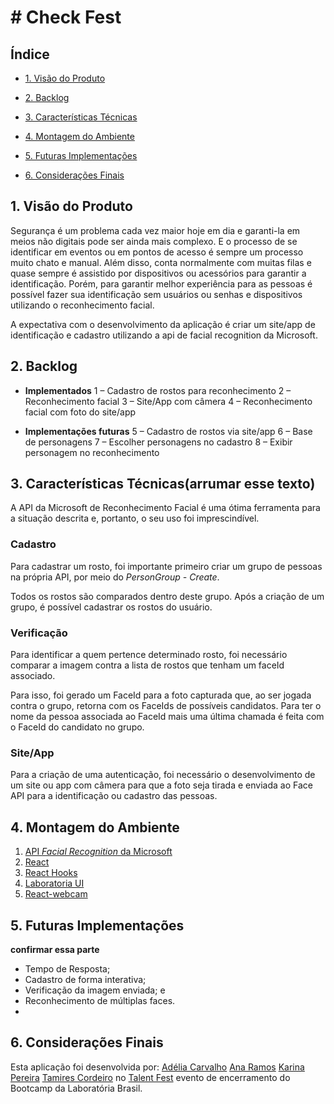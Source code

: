 # # Check Fest

## Índice

-   [1. Visão do Produto](#1-visão-do-projeto)
    
-   [2. Backlog](#2-backlog)
    
-   [3. Características Técnicas](#3-características-técnicas)
    
-   [4.  Montagem do Ambiente](#4-Montagem-do-ambiente)
    
-   [5. Futuras Implementações](#5-Futuras-implementações)
    
-   [6. Considerações Finais](#6-Considerações-finais)


## 1. Visão do Produto
Segurança é um problema cada vez maior hoje em dia e garanti-la em meios não digitais pode ser ainda mais complexo. E o processo de se identificar em eventos ou em pontos de acesso é sempre um processo muito chato e manual. Além disso, conta normalmente com muitas filas e quase sempre é assistido por dispositivos ou acessórios para garantir a identificação. Porém, para garantir melhor experiência para as pessoas é possível fazer sua identificação sem usuários ou senhas e dispositivos utilizando o reconhecimento facial.

A expectativa com o desenvolvimento da aplicação é criar um site/app de identificação e cadastro utilizando a api de facial recognition da Microsoft.

## 2. Backlog

- **Implementados**
 1 – Cadastro de rostos para reconhecimento 
 2 – Reconhecimento facial 
 3 – Site/App com câmera 
 4 – Reconhecimento facial com foto do site/app 
 
 - **Implementações futuras**
 5 – Cadastro de rostos via site/app 
 6 – Base de personagens 
 7 – Escolher personagens no cadastro 
 8 – Exibir personagem no reconhecimento
 
 


## 3. Características Técnicas(arrumar esse texto)

A API da Microsoft de Reconhecimento Facial é uma ótima ferramenta para a situação descrita e, portanto, o seu uso foi imprescindível.

### Cadastro

Para cadastrar um rosto, foi importante primeiro criar um grupo de pessoas na própria API, por meio do  _PersonGroup - Create_.

Todos os rostos são comparados dentro deste grupo. Após a criação de um grupo, é possível cadastrar os rostos do usuário.

### Verificação

Para identificar a quem pertence determinado rosto, foi necessário comparar a imagem contra a lista de rostos que tenham um faceId associado.

Para isso, foi gerado um FaceId para a foto capturada que, ao ser jogada contra o grupo, retorna com os FaceIds de possíveis candidatos. Para ter o nome da pessoa associada ao FaceId mais uma última chamada é feita com o FaceId do candidato no grupo.

### Site/App

Para a criação de uma autenticação, foi necessário o desenvolvimento de um site ou app com câmera para que a foto seja tirada e enviada ao Face API para a identificação ou cadastro das pessoas.

## 4. Montagem do Ambiente

1. [API  _Facial Recognition_  da Microsoft](https://westus.dev.cognitive.microsoft.com/docs/services/563879b61984550e40cbbe8d/operations/563879b61984550f30395236?WT.mc_id=devto-blog-gllemos)
2. [React](https://pt-br.reactjs.org/)
3. [React Hooks](https://pt-br.reactjs.org/docs/hooks-intro.html)
4. [Laboratoria UI](https://github.com/Laboratoria/ui)
5. [React-webcam](https://www.npmjs.com/package/react-webcam)

## 5. Futuras Implementações
**confirmar essa parte**
-   Tempo de Resposta;
-   Cadastro de forma interativa;
-   Verificação da imagem enviada; e
-   Reconhecimento de múltiplas faces.
- 
## 6. Considerações Finais

Esta aplicação foi desenvolvida por:
[Adélia Carvalho](https://github.com/adeliacristine)
[Ana Ramos](https://github.com/ana-ramos09)
[Karina Pereira](https://github.com/karina1981)
[Tamires Cordeiro](https://github.com/mirescordeiro) no  [Talent Fest](https://talentfest.laboratoria.la/) evento de encerramento do Bootcamp da Laboratória Brasil.
